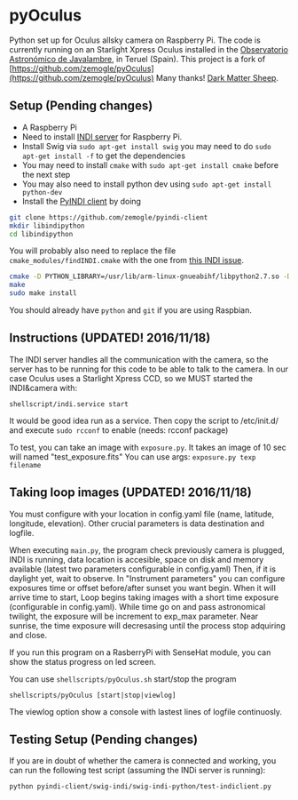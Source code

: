 # pyOculus
Python set up for Oculus allsky camera on Raspberry Pi. The code is currently running on an Starlight Xpress Oculus installed in the [Observatorio Astronómico de Javalambre](http://oajweb.cefca.es), in Teruel (Spain).
This project is a fork of [https://github.com/zemogle/pyOculus](https://github.com/zemogle/pyOculus) Many thanks! [Dark Matter Sheep](http://darkmattersheep.uk/blog/).

## Setup (Pending changes)
- A Raspberry Pi
- Need to install [INDI server](http://indilib.org/download/category/6-raspberry-pi.html) for Raspberry Pi.
- Install Swig via `sudo apt-get install swig` you may need to do `sudo apt-get install -f` to get the dependencies
- You may need to install `cmake` with `sudo apt-get install cmake` before the next step
- You may also need to install python dev using `sudo apt-get install python-dev`
- Install the [PyINDI client](https://github.com/zemogle/pyindi-client) by doing
```bash
git clone https://github.com/zemogle/pyindi-client
mkdir libindipython
cd libindipython
```

You will probably also need to replace the file `cmake_modules/findINDI.cmake` with the one from [this INDI issue](https://sourceforge.net/p/pyindi-client/tickets/2/).

```bash
cmake -D PYTHON_LIBRARY=/usr/lib/arm-linux-gnueabihf/libpython2.7.so -D PYTHON_INCLUDE_DIR=/usr/include/python2.7/ ../pyindi-client/swig-indi/swig-indi-python
make
sudo make install
```

You should already have `python` and `git` if you are using Raspbian.

## Instructions (UPDATED! 2016/11/18)

The INDI server handles all the communication with the camera, so the server has to be running for this code to be able to talk to the camera. In our case Oculus uses a Starlight Xpress CCD, so we MUST started the INDI&camera with:

`shellscript/indi.service start`

It would be good idea run as a service. Then copy the script to /etc/init.d/ and execute `sudo rcconf` to enable (needs: rcconf package)

To test, you can take an image with `exposure.py`. It takes an image of 10 sec will named "test_exposure.fits"
You can use args:  `exposure.py texp filename`

## Taking loop images (UPDATED! 2016/11/18)

You must configure with your location in config.yaml file (name, latitude, longitude, elevation).
Other crucial parameters is data destination and logfile.

When executing `main.py`, the program check previously camera is plugged, INDI is running, data location is accesible, space on disk and memory available (latest two parameters configurable in config.yaml)
Then, if it is daylight yet, wait to observe. In "Instrument parameters" you can configure exposures time or offset before/after sunset you want begin. When it will arrive time to start, Loop begins taking images with a short time exposure (configurable in config.yaml). While time go on and pass astronomical twilight, the exposure will be increment to exp_max parameter. Near sunrise, the time exposure will decresasing until the process stop adquiring and close.

If you run this program on a RasberryPi with SenseHat module, you can show the status progress on led screen.

You can use `shellscripts/pyOculus.sh` start/stop the program

`shellscripts/pyOculus [start|stop|viewlog]`

The viewlog option show a console with lastest lines of logfile continuosly.


## Testing Setup (Pending changes)

If you are in doubt of whether the camera is connected and working, you can run the following test script (assuming the INDi server is running):

`python pyindi-client/swig-indi/swig-indi-python/test-indiclient.py`
